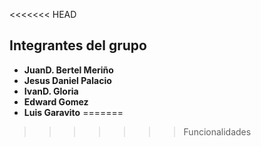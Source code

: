 <<<<<<< HEAD
## Integrantes del grupo

- **JuanD. Bertel Meriño**
- **Jesus Daniel Palacio**
- **IvanD. Gloria**
- **Edward Gomez**
- **Luis Garavito**
=======

>>>>>>> Funcionalidades
